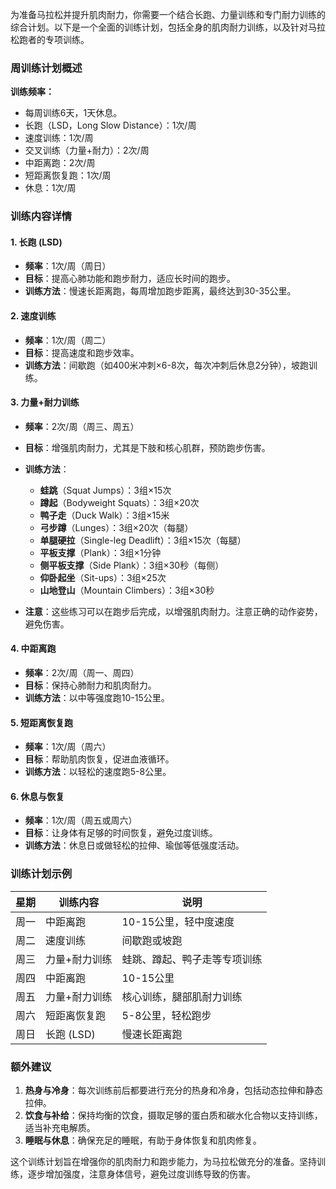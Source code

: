 为准备马拉松并提升肌肉耐力，你需要一个结合长跑、力量训练和专门耐力训练的综合计划。以下是一个全面的训练计划，包括全身的肌肉耐力训练，以及针对马拉松跑者的专项训练。

### 周训练计划概述

**训练频率：**
- 每周训练6天，1天休息。
- 长跑（LSD，Long Slow Distance）：1次/周
- 速度训练：1次/周
- 交叉训练（力量+耐力）：2次/周
- 中距离跑：2次/周
- 短距离恢复跑：1次/周
- 休息：1次/周

### 训练内容详情

#### 1. 长跑 (LSD)
- **频率**：1次/周（周日）
- **目标**：提高心肺功能和跑步耐力，适应长时间的跑步。
- **训练方法**：慢速长距离跑，每周增加跑步距离，最终达到30-35公里。

#### 2. 速度训练
- **频率**：1次/周（周二）
- **目标**：提高速度和跑步效率。
- **训练方法**：间歇跑（如400米冲刺×6-8次，每次冲刺后休息2分钟），坡跑训练。

#### 3. 力量+耐力训练
- **频率**：2次/周（周三、周五）
- **目标**：增强肌肉耐力，尤其是下肢和核心肌群，预防跑步伤害。
- **训练方法**：
  - **蛙跳**（Squat Jumps）：3组×15次
  - **蹲起**（Bodyweight Squats）：3组×20次
  - **鸭子走**（Duck Walk）：3组×15米
  - **弓步蹲**（Lunges）：3组×20次（每腿）
  - **单腿硬拉**（Single-leg Deadlift）：3组×15次（每腿）
  - **平板支撑**（Plank）：3组×1分钟
  - **侧平板支撑**（Side Plank）：3组×30秒（每侧）
  - **仰卧起坐**（Sit-ups）：3组×25次
  - **山地登山**（Mountain Climbers）：3组×30秒

- **注意**：这些练习可以在跑步后完成，以增强肌肉耐力。注意正确的动作姿势，避免伤害。

#### 4. 中距离跑
- **频率**：2次/周（周一、周四）
- **目标**：保持心肺耐力和肌肉耐力。
- **训练方法**：以中等强度跑10-15公里。

#### 5. 短距离恢复跑
- **频率**：1次/周（周六）
- **目标**：帮助肌肉恢复，促进血液循环。
- **训练方法**：以轻松的速度跑5-8公里。

#### 6. 休息与恢复
- **频率**：1次/周（周五或周六）
- **目标**：让身体有足够的时间恢复，避免过度训练。
- **训练方法**：休息日或做轻松的拉伸、瑜伽等低强度活动。

### 训练计划示例

| 星期    | 训练内容         | 说明                          |
| ------- | --------------- | ----------------------------- |
| 周一    | 中距离跑         | 10-15公里，轻中度速度        |
| 周二    | 速度训练         | 间歇跑或坡跑                  |
| 周三    | 力量+耐力训练     | 蛙跳、蹲起、鸭子走等专项训练  |
| 周四    | 中距离跑         | 10-15公里                    |
| 周五    | 力量+耐力训练     | 核心训练，腿部肌耐力训练      |
| 周六    | 短距离恢复跑      | 5-8公里，轻松跑步             |
| 周日    | 长跑 (LSD)       | 慢速长距离跑                  |

### 额外建议
1. **热身与冷身**：每次训练前后都要进行充分的热身和冷身，包括动态拉伸和静态拉伸。
2. **饮食与补给**：保持均衡的饮食，摄取足够的蛋白质和碳水化合物以支持训练，适当补充电解质。
3. **睡眠与休息**：确保充足的睡眠，有助于身体恢复和肌肉修复。

这个训练计划旨在增强你的肌肉耐力和跑步能力，为马拉松做充分的准备。坚持训练，逐步增加强度，注意身体信号，避免过度训练导致的伤害。